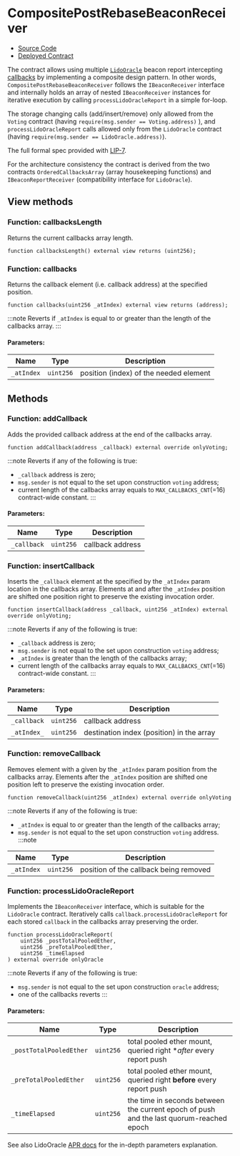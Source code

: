 # CompositePostRebaseBeaconReceiver

- [Source Code](https://github.com/lidofinance/lido-dao/blob/develop/contracts/0.8.9/CompositePostRebaseBeaconReceiver.sol)
- [Deployed Contract](https://etherscan.io/address/TODO)

The contract allows using multiple [`LidoOracle`](contracts/lido-oracle)
beacon report intercepting
[callbacks](contracts/lido-oracle#receiver-function-to-be-invoked-on-report-pushes)
by implementing a composite design pattern. In other words, `CompositePostRebaseBeaconReceiver`
follows the `IBeaconReceiver` interface and internally holds an array of nested `IBeaconReceiver`
instances for iterative execution by calling `processLidoOracleReport` in a simple for-loop.

The storage changing calls (add/insert/remove) only allowed from the `Voting` contract (having `require(msg.sender == Voting.address)` ), and `processLidoOracleReport` calls allowed only from the `LidoOracle` contract (having `require(msg.sender == LidoOracle.address)`).

The full formal spec provided with
[LIP-7](https://github.com/lidofinance/lido-improvement-proposals/blob/develop/LIPS/lip-7.md).

For the architecture consistency the contract is derived from the two contracts `OrderedCallbacksArray` (array housekeeping functions) and `IBeaconReportReceiver` (compatibility interface for `LidoOracle`).

## View methods

### Function: callbacksLength

Returns the current callbacks array length.

```sol
function callbacksLength() external view returns (uint256);
```

### Function: callbacks

Returns the callback element (i.e. callback address) at the specified position.

```sol
function callbacks(uint256 _atIndex) external view returns (address);
```

:::note
Reverts if `_atIndex` is equal to or greater than the length of the callbacks array.
:::

#### Parameters:

| Name       | Type      | Description                            |
| ---------- | --------- | -------------------------------------- |
| `_atIndex` | `uint256` | position (index) of the needed element |

## Methods

### Function: addCallback

Adds the provided callback address at the end of the callbacks array.

```sol
function addCallback(address _callback) external override onlyVoting;
```

:::note
Reverts if any of the following is true:
* `_callback` address is zero;
* `msg.sender` is not equal to the set upon construction `voting` address;
* current length of the callbacks array equals to `MAX_CALLBACKS_CNT`(=16) contract-wide constant.
:::

#### Parameters:

| Name        | Type      | Description      |
| ----------- | --------- | ---------------- |
| `_callback` | `uint256` | callback address |

### Function: insertCallback

Inserts the `_callback` element at the specified by the `_atIndex` param location in the callbacks array.
Elements at and after the `_atIndex` position are shifted one position right to preserve the existing invocation order.


```sol
function insertCallback(address _callback, uint256 _atIndex) external override onlyVoting;
```

:::note
Reverts if any of the following is true:
* `_callback` address is zero;
* `msg.sender` is not equal to the set upon construction `voting` address;
* `_atIndex` is greater than the length of the callbacks array;
* current length of the callbacks array equals to `MAX_CALLBACKS_CNT`(=16) contract-wide constant.
:::

#### Parameters:

| Name        | Type      | Description                               |
| ----------- | --------- | ----------------------------------------- |
| `_callback` | `uint256` | callback address                          |
| `_atIndex_` | `uint256` | destination index (position) in the array |

### Function: removeCallback

Removes element with a given by the `_atIndex` param position from the callbacks array.
Elements after the `_atIndex` position are shifted one position left to preserve the existing invocation order.

```sol
function removeCallback(uint256 _atIndex) external override onlyVoting
```

:::note
Reverts if any of the following is true:
* `_atIndex` is equal to or greater than the length of the callbacks array;
* `msg.sender` is not equal to the set upon construction `voting` address.
:::note

| Name        | Type      | Description                            |
| ----------- | --------- | -------------------------------------- |
| `_atIndex`  | `uint256` | position of the callback being removed |

### Function: processLidoOracleReport

Implements the `IBeaconReceiver` interface, which is suitable for the `LidoOracle` contract.
Iteratively calls `callback.processLidoOracleReport` for each stored `callback` in the callbacks array preserving the order.

```sol
function processLidoOracleReport(
    uint256 _postTotalPooledEther,
    uint256 _preTotalPooledEther,
    uint256 _timeElapsed
) external override onlyOracle
```

:::note
Reverts if any of the following is true:
* `msg.sender` is not equal to the set upon construction `oracle` address;
* one of the callbacks reverts
:::

#### Parameters:

| Name                       | Type      | Description                                                                             |
| -------------------------- | --------- | --------------------------------------------------------------------------------------- |
| `_postTotalPooledEther`    | `uint256` | total pooled ether mount, queried right **after* every report push                      |
| `_preTotalPooledEther`     | `uint256` | total pooled ether mount, queried right **before** every report push                    |
| `_timeElapsed`             | `uint256` | the time in seconds between the current epoch of push and the last quorum-reached epoch |

See also LidoOracle [APR docs](contracts/lido-oracle#add-calculation-of-staker-rewards-apr) for the in-depth parameters explanation.
